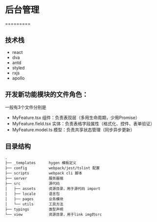 # 后台管理
=========

## 技术栈
- react
- dva
- antd
- styled
- rxjs
- apollo

## 开发新功能模块的文件角色：
一般有3个文件分别是
- MyFeature.tsx         组件：负责表现层（多用生命周期，少用Promise）
- MyFeature.field.tsx   实体：负责表格字段属性（格式化、控件、表单验证）
- MyFeature.model.ts    模型：负责共享状态管理（同步异步更新）


## 目录结构
```
.
├── _templates      hygen 模板定义
├── config          webpack/jest/tslint 配置
├── scripts         webpack cli 脚本
├── server          服务器端
├── src             源代码
│   ├── assets      资源目录，用于源代码 import
│   ├── locale      语言包
│   ├── pages       业务模块
│   └── utils       工具方法
├── typings         类型声明
└── view            资源目录，用于link img的src
```
